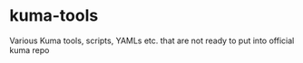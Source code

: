 # kuma-tools
Various Kuma tools, scripts, YAMLs etc. that are not ready to put into official kuma repo

